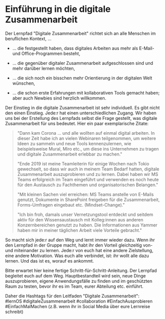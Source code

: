 # Einführung in die digitale Zusammenarbeit

Der Lernpfad "Digitale Zusammenarbeit" richtet sich an alle Menschen
im beruflichen Kontext, ...

-   ... die festgestellt haben, dass digitales Arbeiten aus mehr als
    E-Mail- und Office-Programmen besteht,

-   ... die gegenüber digitaler Zusammenarbeit aufgeschlossen sind und
    mehr darüber lernen möchten,

-   ... die sich noch ein bisschen mehr Orientierung in der digitalen
    Welt wünschen,

-   ... die schon erste Erfahrungen mit kollaborativen Tools gemacht
    haben; aber auch Newbies sind herzlich willkommen.

Der Einstieg in die digitale Zusammenarbeit ist sehr individuell. Es
gibt nicht den einen Einstieg. Jede:r hat einen unterschiedlichen
Zugang. Wir haben uns bei der Erstellung des Lernpfads selbst die Frage
gestellt, was digitale Zusammenarbeit für uns bedeutet. Hier ein paar
exemplarische Zitate:

> "Dann kam Corona ... und alle wollten auf einmal digital arbeiten. In
> dieser Zeit habe ich an vielen Webinaren teilgenommen, um weitere
> Ideen zu sammeln und neue Tools kennenzulernen, wie beispielsweise
> Mural, Miro etc., um diese ins Unternehmen zu tragen und digitale
> Zusammenarbeit erlebbar zu machen."
>
> "Ende 2019 ist meine Teamleiterin für einige Wochen nach Tokio
> gewechselt, so dass wir auch in meinem Team Bedarf hatten, digitale
> Zusammenarbeit auszuprobieren und zu lernen. Dabei haben wir MS Teams
> erfolgreich im Team eingeführt und verwenden es noch heute für den
> Austausch zu Fachthemen und organisatorischen Belangen."
>
> "Mit kleinen Sachen viel erreichen: MS Teams anstelle von E-Mails
> genutzt, Dokumente in SharePoint freigeben für die Zusammenarbeit,
> Forms-Umfragen eingebaut etc. (Mindset-Change)."
>
> "Ich bin froh, damals unser Vernetzungstool entdeckt und seitdem
> aktiv für den Wissensaustausch mit Kolleg:innen aus anderen
> Konzernbereichen genutzt zu haben. Die Informationen aus Yammer haben
> mir in meiner täglichen Arbeit viele Vorteile gebracht."

So macht sich jede:r auf den Weg und lernt immer wieder dazu. Wenn ihr
den Lernpfad in der Gruppe macht, habt ihr den Vorteil gleichzeitig von-
und miteinander zu lernen. Jede:r von euch hat eine andere Zielstellung,
eine andere Motivation. Was euch alle verbindet, ist: ihr wollt alle
dazu lernen. Und das ist es, worauf es ankommt.

Bitte erwartet hier keine fertige Schritt-für-Schritt-Anleitung. Der
Lernpfad begleitet euch auf dem Weg. Hauptbestandteil wird sein, neue
Dinge auszuprobieren, eigene Anwendungsfälle zu finden und im
geschützten Raum zu testen, bevor ihr es im Team, eurer Abteilung etc.
einführt.

Daher die Hashtags für den Leitfaden "Digitale Zusammenarbeit":  
 #lernOS #digitaleZusammenarbeit #collaboration #EinfachAusprobieren
 #EinfachMalMachen
(z.B. wenn ihr in Social Media über eure Lernreise schreibt)